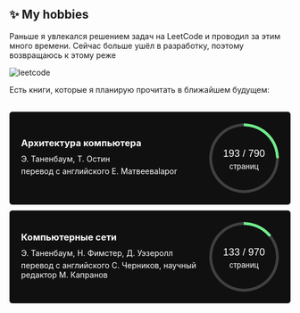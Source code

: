 <section>

  <h1>✨ My hobbies</h1>

  <p>
    Раньше я увлекался решением задач на LeetCode и проводил за этим много времени.
    Сейчас больше ушёл в разработку, поэтому возвращаюсь к этому реже
  </p>
  <img
    src="https://leetcard.jacoblin.cool/Gleb001?theme=dark&ext=heatmap" alt="leetcode"
  />

  <p>Есть книги, которые я планирую прочитать в ближайшем будущем:</p>
  </br>
  <div class="bookshelf">
    <div class="book">
      <div class="about_book">
        <h3 class="book_title">Архитектура компьютера</h3>
        <p class="book_paragraph">Э. Таненбаум, Т. Остин</p>
        <p class="book_paragraph">перевод с английского Е. Матвееваlapor</p>
      </div>
      <div>
        <div class="info_page" style="--current: 193;--total: 790;">
          <span class="quantity">
            193 / 790
          </span>
          <span class="unit_of_measurement">
            страниц
          </span>
        </div>
      </div>
    </div>
    <div class="book">
      <div class="about_book">
        <h3 class="book_title">Компьютерные сети</h3>
        <p class="book_paragraph">Э. Таненбаум, Н. Фимстер, Д. Уэзеролл</p>
        <p class="book_paragraph">перевод с английского С. Черников, научный редактор М. Капранов</p>
      </div>
      <div>
        <div class="info_page" style="--current: 133;--total: 970;">
          <span class="quantity">
            133 / 970
          </span>
          <span class="unit_of_measurement">
            страниц
          </span>
        </div>
      </div>
    </div>
  </div>

</section>

<style>

/* information about reading books */

.info_page {
  --width:125px;
  --weight:5px;
  --color: #70EC8C;
  --procent: (var(--current) / var(--total)) * 100;

  width: var(--width);
  aspect-ratio: 1;
  position: relative;
  display: inline-grid;
  place-content: center;
  font-weight: medium;
  font-family: sans-serif;
}

.info_page:before {
  content: "";
  position: absolute;
  border-radius: 50%;
  inset: 0;
  background: conic-gradient(var(--color) calc(var(--procent)*1%),#404040 0);
  -webkit-mask:radial-gradient(farthest-side,#0000 calc(99% - var(--weight)),#000 calc(100% - var(--weigth)));
          mask:radial-gradient(farthest-side,#0000 calc(99% - var(--weight)),#000 calc(100% - var(--weight)));
}

.info_page:after {
  content: "";
  position: absolute;
  border-radius: 50%;
  inset: calc(50% - var(--weight)/2);
  background: var(--color);
  transform: rotate(calc(var(--procent)*3.6deg)) translateY(calc(50% - var(--width)/2));
}

.quantity {

  width: 100%;
  height: 30px;

  font-size: 18px;

  position: relative;
  top: 5px;

}

.unit_of_measurement {
  font-size: 14px;
  text-align: center;
}

/* bookshelf */

.bookshelf {

  display: flex;
  flex-direction: column;
  gap: 10px;

  width: 100%;

  padding: 0;
  margin: 0;

}

.book {

  width: 100%;
  display: flex;
  align-items: center;
  justify-content: space-between;
  gap: 10px;

  box-sizing: border-box;
  padding: 20px;

  border-radius: 5px;
  border: 1px solid #404040;

  background-color: #101010;

  color: white;

}

.book_title {
  margin: 0 0 10px;
}

.book_paragraph {
  transition: color .15s linear;
  margin: 5px 0;
}

</style>